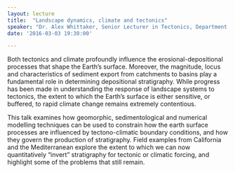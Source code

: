 ```yaml
---
layout: lecture
title:  "Landscape dynamics, climate and tectonics"
speaker: "Dr. Alex Whittaker, Senior Lecturer in Tectonics, Department of Earth Science and Engineering, Imperial College"
date: '2016-03-03 19:30:00'

---
```

Both tectonics and climate profoundly influence the erosional-depositional processes that shape the Earth’s surface. Moreover, the magnitude, locus and characteristics of sediment export from catchments to basins play a fundamental role in determining depositional stratigraphy. While progress has been made in understanding the response of landscape systems to tectonics, the extent to which the Earth’s surface is either sensitive, or buffered, to rapid climate change remains extremely contentious.

This talk examines how geomorphic, sedimentological and numerical modelling techniques can be used to constrain how the earth surface processes are influenced by tectono-climatic boundary conditions, and how they govern the production of stratigraphy. Field examples from California and the Mediterranean explore the extent to which we can now quantitatively “invert” stratigraphy for tectonic or climatic forcing, and highlight some of the problems that still remain.